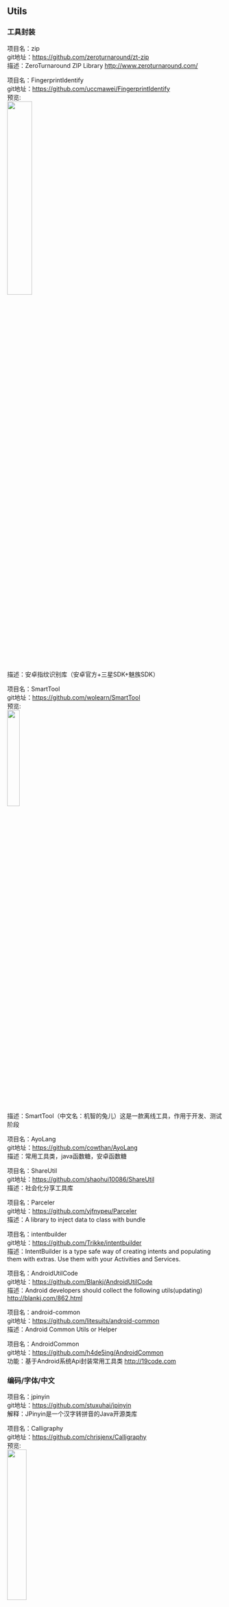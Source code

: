 ## Utils<br>







### 工具封装<br>




项目名：zip<br>
git地址：https://github.com/zeroturnaround/zt-zip<br>
描述：ZeroTurnaround ZIP Library http://www.zeroturnaround.com/<br>

项目名：FingerprintIdentify<br>
git地址：https://github.com/uccmawei/FingerprintIdentify<br>
预览:<br>
<img src="https://github.com/uccmawei/FingerprintIdentify/raw/master/other/QRCode_en.png" width="34%"/><br>
描述：安卓指纹识别库（安卓官方+三星SDK+魅族SDK）<br>

项目名：SmartTool<br>
git地址：https://github.com/wolearn/SmartTool<br>
预览:<br>
<img src="https://camo.githubusercontent.com/43c8087def58debfe54e270d6a10206271076bce/687474703a2f2f75706c6f61642d696d616765732e6a69616e7368752e696f2f75706c6f61645f696d616765732f313933313030362d363364313063353931393466323264392e6769663f696d6167654d6f6772322f6175746f2d6f7269656e742f7374726970" width="24%"/><br>
描述：SmartTool（中文名：机智的兔儿）这是一款离线工具，作用于开发、测试阶段<br>

项目名：AyoLang<br>
git地址：https://github.com/cowthan/AyoLang<br>
描述：常用工具类，java函数糖，安卓函数糖<br>

项目名：ShareUtil<br>
git地址：https://github.com/shaohui10086/ShareUtil<br>
描述：社会化分享工具库<br>

项目名：Parceler<br>
git地址：https://github.com/yjfnypeu/Parceler<br>
描述：A library to inject data to class with bundle<br>

项目名：intentbuilder<br>
git地址：https://github.com/Trikke/intentbuilder<br>
描述：IntentBuilder is a type safe way of creating intents and populating them with extras. Use them with your Activities and Services.<br>

项目名：AndroidUtilCode<br>
git地址：https://github.com/Blankj/AndroidUtilCode<br>
描述：Android developers should collect the following utils(updating) http://blankj.com/862.html<br>

项目名：android-common<br>
git地址：https://github.com/litesuits/android-common<br>
描述：Android Common Utils or Helper<br>

项目名：AndroidCommon<br>
git地址：https://github.com/h4de5ing/AndroidCommon<br>
功能：基于Android系统Api封装常用工具类 http://19code.com<br>












### 编码/字体/中文<br>









项目名：jpinyin<br>
git地址：https://github.com/stuxuhai/jpinyin<br>
解释：JPinyin是一个汉字转拼音的Java开源类库<br>

项目名：Calligraphy<br>
git地址：https://github.com/chrisjenx/Calligraphy<br>
预览:<br>
<img src="https://github.com/chrisjenx/Calligraphy/raw/master/screenshot.png" width="30%"/><br><br>
解释：Custom fonts in Android the easy way...<br>

项目名：FontZip<br>
git地址：https://github.com/forJrking/FontZip<br>
描述：字体资源文件压缩神器<br>

项目名：spark<br>
git地址：https://github.com/romainguy/elegant-underline<br>
预览:<br>
<img src="https://github.com/romainguy/elegant-underline/raw/master/art/elegant-underline.png" width="30%"/><br><br>

项目名：PinyinSearchLibrary<br>
git地址：https://github.com/handsomezhou/PinyinSearchLibrary<br>
预览:<br>
<img src="https://github.com/handsomezhou/PinyinSearchLibrary/raw/master/external_res/image/AppSearch.gif" width="30%"/><br><br>







### Fragment<br>





项目名：Fragmentation<br>
git地址：https://github.com/YoKeyword/Fragmentation<br>
预览:<br>
<img src="https://github.com/YoKeyword/Fragmentation/raw/master/gif/demo1.gif" width="30%"/><br>
解释：<br>
A powerful library that manage Fragment for Android!<br>





### SharePreferences<br>








项目名：Remember<br>
git地址：https://github.com/tumblr/Remember<br>
解释： A preferences-backed key-value store<br>

项目名：secure-preferences<br>
git地址：https://github.com/scottyab/secure-preferences<br>
预览:<br>
<img src="https://camo.githubusercontent.com/29a9bb9967b7584cce1341c726817284cae1cd7a/68747470733a2f2f7261772e6769746875622e636f6d2f73636f74747961622f7365637572652d707265666572656e6365732f6d61737465722f646f63732f696d616765732f73735f6672616d655f7365637572655f707265662e706e67" width="30%"/><br><br>
解释： Android Shared preference wrapper than encrypts the values of Shared Preferences. It's not bullet proof security but rather a quick win for incrementally making your android app more secure<br>



项目名：Treasure<br>
git地址：https://github.com/baoyongzhang/Treasure<br>
解释： Very easy to use wrapper library for Android SharePreferences<br>







### BLE/NFC/VA/VR<br>




项目名：AndroidBluetoothLibrary<br>
git地址：https://github.com/douglasjunior/AndroidBluetoothLibrary<br>
描述： A Library for easy implementation of Serial Bluetooth Classic and Low Energy on Android
<br>

项目名：BlueDroid<br>
git地址：https://github.com/tiagohm/BlueDroid<br>
描述： Android Bluetooth Library
<br>


项目名：BluetoothHelper<br>
git地址：https://github.com/a-voyager/BluetoothHelper<br>
描述： Bluetooth Helper Library.—-蓝牙操作库
<br>
预览:<br>
<img src="https://github.com/a-voyager/BluetoothHelper/raw/master/imgs/ble_icon.png" width="30%"/><br>

项目名：android-beacon-library<br>
git地址：https://github.com/AltBeacon/android-beacon-library<br>
描述： Allows Android apps to interact with BLE beacons
<br>

项目名：FastBle<br>
git地址：https://github.com/Jasonchenlijian/FastBle<br>
解释：Android BLE 蓝牙开发框架，使用回调方式处理，搜索、连接、notify、indicate、读、写等一系列蓝牙操作<br>

项目名：android-BluetoothChat<br>
git地址:https://github.com/sirmordred/android-BluetoothChat<br>
预览:<br>
<img src="https://github.com/sirmordred/android-BluetoothChat/raw/master/screenshots/2-devices.png" width="30%"/><br>








### 性能/优化/分析/线上回馈<br>







项目名：AndroidHttpCapture<br>
git地址：https://github.com/JZ-Darkal/AndroidHttpCapture<br>
预览:<br>
<img src="https://camo.githubusercontent.com/de9a8164ae568b36825852bf924b7485c3e9eea2/68747470733a2f2f7777772e6461726b616c2e636e2f696d67642e7068703f7372633d2f323031362f30392f576563686174494d4737372e6a7065672677696474683d333530" width="30%"/><br><br>
解释：AndroidHttpCapture网络诊断工具 是一款针对于移动流量劫持而开发的手机抓包软件 主要功能包括：手机端抓包、PING/DNS/TraceRoute诊断、抓包HAR数据上传分享<br>

项目名：LogReport<br>
git地址：https://github.com/wenmingvs/LogReport<br>
预览:<br>
<img src="https://camo.githubusercontent.com/2af4594399fa69d85eb9b81f099f77586e6f33bf/687474703a2f2f7777312e73696e61696d672e636e2f6d773639302f363931636331353167773166357a6230716f72396e6a32303870303932676d312e6a7067" width="30%"/><br><br>
解释：崩溃日志上传框架<br>

项目名：Toast-PhoneGap-Plugin<br>
git地址：https://github.com/EddyVerbruggen/Toast-PhoneGap-Plugin<br>
预览:<br>
<img src="https://github.com/EddyVerbruggen/Toast-PhoneGap-Plugin/raw/master/screenshots/screenshot-ios-toast.png" width="30%"/><br>

项目名：android-crash<br>
git地址：https://github.com/msdx/android-crash<br>
预览: android程序崩溃异常处理框架<br>

项目名：AnotherMonitor<br>
git地址:https://github.com/AntonioRedondo/AnotherMonitor<br>
解释:<br>
Monitors and records the CPU and memory usage of Android devices https://play.google.com/store/apps/details?id=org.anothermonitor<br>
预览:<br>
<img src="https://camo.githubusercontent.com/e8a643e7373bfa716cc54ac949a12c6c760639c9/68747470733a2f2f6c68342e67677068742e636f6d2f6766774d683449683056443041617849385f656831316d364352755f7a5357362d5536463235416a43646c556a436b6c69574842674a4d684462336550646c5f454d6f54" width="30%"/><br>

项目名：AndroidJniBitmapOperations<br>
git地址:https://github.com/AndroidDeveloperLB/AndroidJniBitmapOperations<br>
解释:<br>
Allows to perform various simple operations on bitmaps via JNI , while also providing some protection against OOM using the native Java environment on Android<br>
预览:<br>
<img src="https://raw.githubusercontent.com/AndroidDeveloperLB/AndroidJniBitmapOperations/master/demo.gif" width="30%"/><br>







### 开发提速<br>







项目名：Android-Crack-Tool<br>
git地址：https://github.com/Jermic/Android-Crack-Tool<br>
预览:<br>
<img src="https://raw.githubusercontent.com/Jermic/Android-Crack-Tool/master/1.png" width="30%"/><br><br>
解释：Android crack tool Just For Mac<br>

项目名：android-selector-chapek<br>
git地址：https://github.com/inmite/android-selector-chapek<br>
预览:<br>
<img src="https://github.com/inmite/android-selector-chapek/raw/master/img/select_option.png" width="30%"/><br><br>
解释：Android Studio plugin which automatically generates drawable selectors from appropriately named resources<br>


项目名：android-strings-search-plugin<br>
git地址：https://github.com/konifar/android-strings-search-plugin<br>
预览:<br>
<img src="https://github.com/konifar/android-strings-search-plugin/raw/master/art/demo.gif" width="30%"/><br><br>
解释：This plugin makes it easy to search text in strings resources<br>

项目名：Floppy<br>
git地址：https://github.com/FabianTerhorst/Floppy<br>
解释：<br>
Fast key value storage for java<br>

项目名：androidstudio-plugins<br>
git地址：https://github.com/dreamlivemeng/androidstudio-plugins<br>
解释：<br>
AndroidStudio 优秀插件汇总<br>

项目名：svg2android<br>
git地址：https://github.com/inloop/svg2android<br>
预览:（SVG to Android VectorDrawable XML resource file http://inloop.github.io/svg2android）<br>
<img src="https://github.com/inloop/svg2android/raw/gh-pages/img/example_imported_svg.png" width="30%"/><br>

项目名：TinyPinyin<br>
git地址：https://github.com/promeG/TinyPinyin<br>
解释：适用于Java和Android的快速、低内存占用的汉字转拼音库<br>

项目名：EncryptedPreferences<br>
git地址:https://github.com/PDDStudio/EncryptedPreferences<br>
解释：AES-256 encrypted SharedPreferences for Android.<br>

项目名：android-postfix-plugin<br>
git地址：https://github.com/takahirom/android-postfix-plugin<br>
预览: <img src="https://cloud.githubusercontent.com/assets/1386930/10118005/8d45e898-64a6-11e5-8c32-8f38b0105177.gif" width="30%" /><br>
描述：Android postfix plugin for AndroidStudio<br>

项目名：FindViewByMe<br>
git地址：https://github.com/laobie/FindViewByMe<br>
描述：FindViewByMe是一个自动生成FindViewById代码的IDEA/Android Studio插件<br>

项目名：ECTranslation<br>
git地址：https://github.com/Skykai521/ECTranslation<br>
预览: <img src="https://github.com/Skykai521/ECTranslation/raw/master/img/translation_img.png" width="30%" /><br>
描述：AS 翻译<br>

项目名：android-material-design-icon-generator-plugin<br>
git地址：https://github.com/konifar/android-material-design-icon-generator-plugin<br>
预览:<br>
<img src="https://raw.githubusercontent.com/konifar/android-material-design-icon-generator-plugin/master/docs/capture.gif" width="30%" /><br>

项目名：permissions-dispatcher-plugin<br>
git地址：https://github.com/shiraji/permissions-dispatcher-plugin<br>
预览:<br>
<img src="https://github.com/shiraji/permissions-dispatcher-plugin/raw/master/website/images/pd.gif" width="30%" /><br>

项目名：eventbus-intellij-plugin<br>
git地址：https://github.com/kgmyshin/eventbus-intellij-plugin<br>
预览:<br>
<img src="https://raw.githubusercontent.com/kgmyshin/eventbus-intellij-plugin/master/art/cap.gif" width="30%" /><br>

项目名：Secured-Preference-Store<br>
git地址：https://github.com/iamMehedi/Secured-Preference-Store<br>
解释:<br>
A cryptography library and a SharedPreferences wrapper for Android that encrypts the content with 256 bit AES encryption. The Encryption key is securely stored in device's KeyStore<br>






### 素材/Icon<br>






项目名：Icons<br>
git地址：https://github.com/materialos/Icons<br>
预览:<br>
<img src="https://cloud.githubusercontent.com/assets/5341898/9100839/4076791e-3b94-11e5-8dc3-f7e7f9f40549.png" width="30%"/><br>

项目名：Android-Material-Icon-Generator<br>
git地址：https://github.com/Maddoc42/Android-Material-Icon-Generator<br>
预览:<br>
<img src="https://github.com/Maddoc42/Android-Material-Icon-Generator/raw/master/screenshots/01.small.png" width="30%"/><br>
描述：Android icons with looooong material shadows! http://bitdroid.de/Android-Material-Icon-Generator<br>


